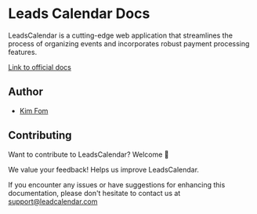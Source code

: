 # Leads Calendar Docs

LeadsCalendar is a cutting-edge web application that streamlines the process of organizing events and incorporates robust payment processing features.

[Link to official docs](https://kimfom01.github.io/LeadsCalendarDocs/)

## Author

- [Kim Fom](https://github.com/kimfom01)

## Contributing

Want to contribute to LeadsCalendar? Welcome 👋

We value your feedback! Helps us improve LeadsCalendar.

If you encounter any issues or have suggestions for enhancing this documentation, please don't hesitate to contact us at [support@leadcalendar.com](mailto:support@leadcalendar.com)
